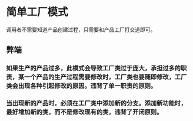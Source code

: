 # 简单工厂模式
调用者不需要知道产品创建过程，只需要和产品工厂打交道即可。
## 弊端
### 如果生产的产品过多，此模式会导致工厂类过于庞大，承担过多的职责，某一个产品的生产过程需要修改时，工厂类也要随即修改，工厂类会出现各种引起修改的原因。违背了单一职责的原则。
### 当出现新的产品时，必须在工厂类中添加新的分支。添加新功能时，最好增加新的类，而不是修改现有的类，违背了开闭原则。